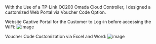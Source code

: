 With the Use of a TP-Link OC200 Omada Cloud Controller, I designed a customized Web Portal via Voucher Code Option.

Website Captive Portal for the Customer to Log-in before accessing the WiFi:
![image](https://github.com/user-attachments/assets/2603a8e1-318b-414d-a35e-7a665db0fc90)

Voucher Code Customization via Excel and Word:
![image](https://github.com/user-attachments/assets/34ad412e-9e0c-493c-b4a9-46fda395b6e4)

